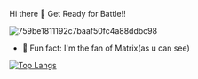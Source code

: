 Hi there 👋 Get Ready for Battle!!





![759be1811192c7baaf50fc4a88ddbc98](https://user-images.githubusercontent.com/95049839/178155930-87c714cd-1224-4647-950b-ba59fd080e23.gif)











- 🤡 Fun fact: I'm the fan of Matrix(as u can see)

[![Top Langs](https://github-readme-stats.vercel.app/api/top-langs/?username=yesimltr1)](https://github.com/anuraghazra/github-readme-stats)




